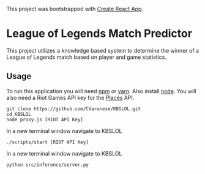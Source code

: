 This project was bootstrapped with [Create React App](https://github.com/facebookincubator/create-react-app).

# League of Legends Match Predictor
This project utilizes a knowledge based system to determine the winner of a League of Legends match based on player and game statistics.

## Usage
To run this application you will need [npm](https://www.npmjs.com/get-npm) or [yarn](https://yarnpkg.com/lang/en/docs/install/). Also install [node](https://nodejs.org/en/download/). You will also need a Riot Games API key for the [Places](https://developer.riotgames.com) API.

```
git clone https://github.com/CVaranese/KBSLOL.git
cd KBSLOL
node proxy.js [RIOT API Key]
```

In a new terminal window navigate to KBSLOL
```
./scripts/start [RIOT API Key]
```

In a new terminal window navigate to KBSLOL
```
python src/inference/server.py
```
